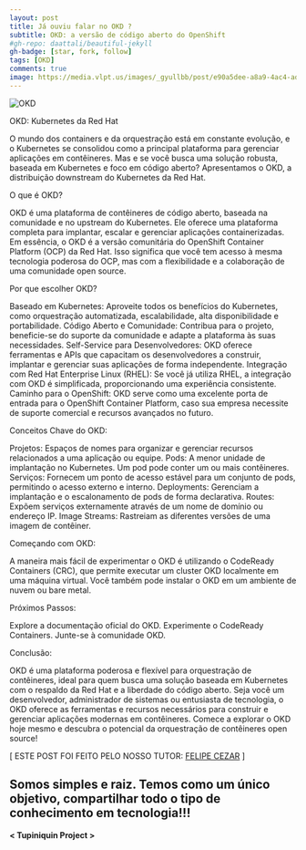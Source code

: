 ```yaml
---
layout: post
title: Já ouviu falar no OKD ?
subtitle: OKD: a versão de código aberto do OpenShift
#gh-repo: daattali/beautiful-jekyll
gh-badge: [star, fork, follow]
tags: [OKD]
comments: true
image: https://media.vlpt.us/images/_gyullbb/post/e90a5dee-a8a9-4ac4-adf8-d8b01000213b/okd.png
---
```


![OKD](https://media.vlpt.us/images/_gyullbb/post/e90a5dee-a8a9-4ac4-adf8-d8b01000213b/okd.png)

OKD: Kubernetes da Red Hat

O mundo dos containers e da orquestração está em constante evolução, e o Kubernetes se consolidou como a principal plataforma para gerenciar aplicações em contêineres.  Mas e se você busca uma solução robusta, baseada em Kubernetes e foco em código aberto?  Apresentamos o OKD, a distribuição downstream do Kubernetes da Red Hat.

O que é OKD?

OKD é uma plataforma de contêineres de código aberto, baseada na comunidade e no upstream do Kubernetes. Ele oferece uma plataforma completa para implantar, escalar e gerenciar aplicações containerizadas.  Em essência, o OKD é a versão comunitária do OpenShift Container Platform (OCP) da Red Hat.  Isso significa que você tem acesso à mesma tecnologia poderosa do OCP, mas com a flexibilidade e a colaboração de uma comunidade open source.

Por que escolher OKD?

Baseado em Kubernetes:  Aproveite todos os benefícios do Kubernetes, como orquestração automatizada, escalabilidade, alta disponibilidade e portabilidade.
Código Aberto e Comunidade:  Contribua para o projeto, beneficie-se do suporte da comunidade e adapte a plataforma às suas necessidades.
Self-Service para Desenvolvedores:  OKD oferece ferramentas e APIs que capacitam os desenvolvedores a construir, implantar e gerenciar suas aplicações de forma independente.
Integração com Red Hat Enterprise Linux (RHEL):  Se você já utiliza RHEL, a integração com OKD é simplificada, proporcionando uma experiência consistente.
Caminho para o OpenShift:  OKD serve como uma excelente porta de entrada para o OpenShift Container Platform, caso sua empresa necessite de suporte comercial e recursos avançados no futuro.

Conceitos Chave do OKD:

Projetos:  Espaços de nomes para organizar e gerenciar recursos relacionados a uma aplicação ou equipe.
Pods:  A menor unidade de implantação no Kubernetes.  Um pod pode conter um ou mais contêineres.
Serviços:  Fornecem um ponto de acesso estável para um conjunto de pods, permitindo o acesso externo e interno.
Deployments:  Gerenciam a implantação e o escalonamento de pods de forma declarativa.
Routes:  Expõem serviços externamente através de um nome de domínio ou endereço IP.
Image Streams:  Rastreiam as diferentes versões de uma imagem de contêiner.

Começando com OKD:

A maneira mais fácil de experimentar o OKD é utilizando o CodeReady Containers (CRC), que permite executar um cluster OKD localmente em uma máquina virtual.  Você também pode instalar o OKD em um ambiente de nuvem ou bare metal.

Próximos Passos:

 Explore a documentação oficial do OKD.
 Experimente o CodeReady Containers.
 Junte-se à comunidade OKD.

Conclusão:

OKD é uma plataforma poderosa e flexível para orquestração de contêineres, ideal para quem busca uma solução baseada em Kubernetes com o respaldo da Red Hat e a liberdade do código aberto.  Seja você um desenvolvedor, administrador de sistemas ou entusiasta de tecnologia, o OKD oferece as ferramentas e recursos necessários para construir e gerenciar aplicações modernas em contêineres.  Comece a explorar o OKD hoje mesmo e descubra o potencial da orquestração de contêineres open source!

[ ESTE POST FOI FEITO PELO NOSSO TUTOR: [FELIPE CEZAR](https://www.linkedin.com/in/felipe-cezar-689809239) ]

## Somos simples e raiz. Temos como um único objetivo, compartilhar todo o tipo de conhecimento em tecnologia!!!

**< Tupiniquin Project >**
